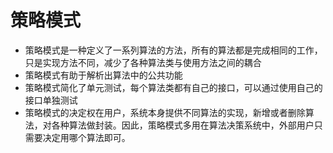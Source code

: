 # 策略模式

- 策略模式是一种定义了一系列算法的方法，所有的算法都是完成相同的工作，只是实现方法不同，减少了各种算法类与使用方法之间的耦合
- 策略模式有助于解析出算法中的公共功能
- 策略模式简化了单元测试，每个算法类都有自己的接口，可以通过使用自己的接口单独测试
- 策略模式的决定权在用户，系统本身提供不同算法的实现，新增或者删除算法，对各种算法做封装。因此，策略模式多用在算法决策系统中，外部用户只需要决定用哪个算法即可。
